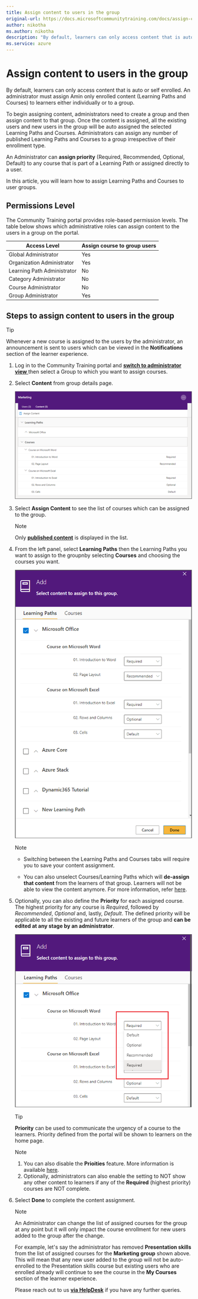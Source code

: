 ```yaml
---
title: Assign content to users in the group
original-url: https://docs.microsoftcommunitytraining.com/docs/assign-content-to-group-users
author: nikotha
ms.author: nikotha
description: "By default, learners can only access content that is auto or self enrolled. An administrator must assign Amin only enrolled content (Learning Paths and Courses) to learners either individually or to a group."
ms.service: azure
---
```


# Assign content to users in the group

By default, learners can only access content that is auto or self enrolled. An administrator must assign Amin only enrolled content (Learning Paths and Courses) to learners either individually or to a group.

To begin assigning content, administrators need to create a group and then assign content to that group. Once the content is assigned, all the existing users and new users in the group will be auto assigned the selected Learning Paths and Courses. Administrators can assign any number of published Learning Paths and Courses to a group irrespective of their enrollment type.

An Administrator can **assign priority** (Required, Recommended, Optional, Default) to any course that is part of a Learning Path or assigned directly to a user.

In this article, you will learn how to assign Learning Paths and Courses to user groups.

## Permissions Level

The Community Training portal provides role-based permission levels. The table below shows which administrative roles can assign content to the users in a group on the portal.

| Access Level  | Assign course to group users  |
| --- | --- |
| Global Administrator | Yes |
| Organization Administrator | Yes |
| Learning Path Administrator | No |
| Category Administrator | No |
| Course Administrator | No |
| Group Administrator | Yes |

## Steps to assign content to users in the group

> [!TIP]  
> Whenever a new course is assigned to the users by the administrator, an announcement is sent to users which can be viewed in the **Notifications** section of the learner experience.

1. Log in to the Community Training portal and [**switch to administrator view** ](../../get-started/step-by-step-configuration-guide.md#step-2--switch-to-administrator-view-of-the-portal) then select a Group to which you want to assign courses.

1. Select **Content** from group details page.

    ![User Management - Manage User - Content Tab](../../media/User%20Management%20-%20Manage%20User%20-%20Content%20Tab.png)

1. Select **Assign Content** to see the list of courses which can be assigned to the group.  

    > [!Note]  
    > Only [**published content**](../../content-management/create-content/create-course-category/publishing-course.md) is displayed in the list.

1. From the left panel, select **Learning Paths** then the Learning Paths you want to assign to the groupnby selecting **Courses** and choosing the courses you want.  

    ![User Management - Manage User - Add LP](../../media/User%20Management%20-%20Manage%20User%20-%20Add%20LP.png)

    > [!Note]  
    >
    >* Switching between the Learning Paths and Courses tabs will require you to save your content assignment.
    >
    >* You can also unselect Courses/Learning Paths which will **de-assign that content** from the learners of that group. Learners will not be able to view the content anymore. For more information, refer [here](De-assigning-content-from-user.md).  

1. Optionally, you can also define the **Priority** for each assigned course. The highest priority for any course is *Required*, followed by *Recommended*, *Optional* and, lastly, *Default*. The defined priority will be applicable to all the existing and future learners of the group and **can be edited at any stage by an administrator**.

    ![User Management - Manage User - Add Priority1](../../media/User%20Management%20-%20Manage%20User%20-%20Add%20Priority1.png)

    > [!TIP]  
    > **Priority** can be used to communicate the urgency of a course to the learners. Priority defined from the portal will be shown to learners on the home page.

    > [!Note]  
    >
    > 1. You can also disable the **Prioities** feature. More information is available [here](../../settings/configurations-on-the-training-platform.md#configuration-options-on-the-portal).
    > 2. Optionally, administrators can also enable the setting to NOT show any other content to learners if any of the **Required** (highest priority) courses are  NOT complete.

1. Select **Done** to complete the content assignment.

    > [!Note]  
    > An Administrator can change the list of assigned courses for the group at any point but it will only impact the course enrollment for new users added to the group after the change.
    >
    >For example, let's say the administrator has removed **Presentation skills** from the list of assigned courses for the **Marketing group** shown above. This will mean that any new user added to the group will not be auto-enrolled to the Presentation skills course but existing users who are enrolled already will continue to see the course in the **My Courses** section of the learner experience.

    Please reach out to us [**via HelpDesk**](https://aka.ms/cthelpdesk) if you have any further queries.
